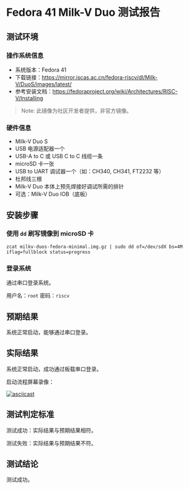 # Fedora 41 Milk-V Duo 测试报告

## 测试环境

### 操作系统信息

- 系统版本：Fedora 41
- 下载链接：https://mirror.iscas.ac.cn/fedora-riscv/dl/Milk-V/DuoS/images/latest/
- 参考安装文档：https://fedoraproject.org/wiki/Architectures/RISC-V/Installing

> Note: 此镜像为社区开发者提供，非官方镜像。

### 硬件信息

- Milk-V Duo S
- USB 电源适配器一个
- USB-A to C 或 USB C to C 线缆一条
- microSD 卡一张
- USB to UART 调试器一个（如：CH340, CH341, FT2232 等）
- 杜邦线三根
- Milk-V Duo 本体上预先焊接好调试所需的排针
- 可选：Milk-V Duo IOB（底板）

## 安装步骤

### 使用 `dd` 刷写镜像到 microSD 卡

```shell
zcat milkv-duos-fedora-minimal.img.gz | sudo dd of=/dev/sdX bs=4M iflag=fullblock status=progress 
```

### 登录系统

通过串口登录系统。

用户名：`root`
密码：`riscv`

## 预期结果

系统正常启动，能够通过串口登录。

## 实际结果

系统正常启动，成功通过板载串口登录。

启动流程屏幕录像：

[![asciicast](https://asciinema.org/a/5dJWtw2u1EB1f78SyIeFJ4Jqd)](https://asciinema.org/a/5dJWtw2u1EB1f78SyIeFJ4Jqd)

## 测试判定标准

测试成功：实际结果与预期结果相符。

测试失败：实际结果与预期结果不符。

## 测试结论

测试成功。

